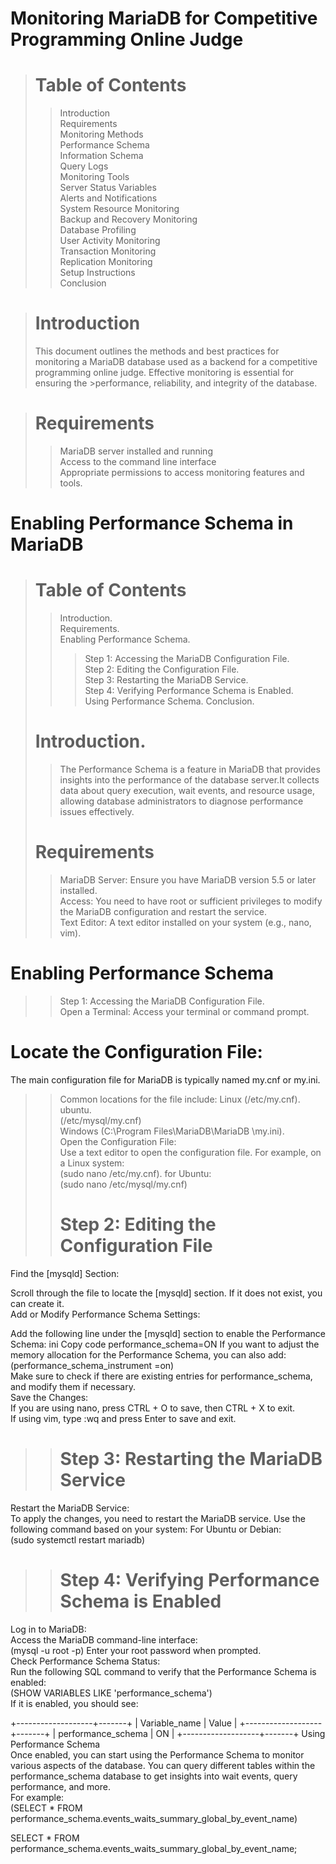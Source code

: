 # Monitoring MariaDB for Competitive Programming Online Judge
> # Table of Contents
  >>Introduction  
  >>Requirements  
  >>Monitoring Methods  
  >>Performance Schema  
  >>Information Schema  
  >>Query Logs  
  >>Monitoring Tools  
  >>Server Status Variables  
  >>Alerts and Notifications  
  >>System Resource Monitoring  
  >>Backup and Recovery Monitoring  
  >>Database Profiling  
  >>User Activity Monitoring  
  >>Transaction Monitoring  
  >>Replication Monitoring  
>Setup Instructions  
  >>Conclusion
  
># Introduction
>This document outlines the methods and best practices for monitoring a MariaDB database used as a backend for a competitive programming online judge.   Effective monitoring is essential for ensuring the >performance, reliability, and integrity of the database.

># Requirements
>>MariaDB server installed and running  
>>Access to the command line interface  
>>Appropriate permissions to access monitoring features and tools.

# Enabling Performance Schema in MariaDB
> # Table of Contents
>> Introduction.  
>>Requirements.  
>>Enabling Performance Schema.  
>>>Step 1: Accessing the MariaDB Configuration File.  
>>>Step 2: Editing the Configuration File.  
>>>Step 3: Restarting the MariaDB Service.  
>>>Step 4: Verifying Performance Schema is Enabled.  
>>Using Performance Schema.
>>Conclusion.  
> # Introduction.  
>>The Performance Schema is a feature in MariaDB that provides insights into the performance of the database server.It collects data about query execution, wait events, and resource usage, allowing database administrators to diagnose performance issues effectively.
> # Requirements
>>MariaDB Server: Ensure you have MariaDB version 5.5 or later installed.  
>>Access: You need to have root or sufficient privileges to modify the MariaDB configuration and restart the service.  
>>Text Editor: A text editor installed on your system (e.g., nano, vim).  

# Enabling Performance Schema
>>Step 1: Accessing the MariaDB Configuration File.  
Open a Terminal: Access your terminal or command prompt.  

# Locate the Configuration File:

The main configuration file for MariaDB is typically named my.cnf or my.ini.  
>>Common locations for the file include:
>>Linux
(/etc/my.cnf).    
>>ubuntu.  
(/etc/mysql/my.cnf)  
>>Windows
(C:\Program Files\MariaDB\MariaDB <version>\my.ini).   
>Open the Configuration File:  
>Use a text editor to open the configuration file. For example, on a Linux system:    
(sudo nano /etc/my.cnf).
>> for Ubuntu:  
(sudo nano /etc/mysql/my.cnf)  
>># Step 2: Editing the Configuration File
Find the [mysqld] Section:

Scroll through the file to locate the [mysqld] section. If it does not exist, you can create it. <br>
Add or Modify Performance Schema Settings:

Add the following line under the [mysqld] section to enable the Performance Schema:
ini
Copy code
performance_schema=ON
If you want to adjust the memory allocation for the Performance Schema, you can also add:  
(performance_schema_instrument =on)  
Make sure to check if there are existing entries for performance_schema, and modify them if necessary.  
Save the Changes:  
If you are using nano, press CTRL + O to save, then CTRL + X to exit.  
If using vim, type :wq and press Enter to save and exit.  
>># Step 3: Restarting the MariaDB Service
Restart the MariaDB Service:    
To apply the changes, you need to restart the MariaDB service. Use the following command based on your system:
For Ubuntu or Debian:  
(sudo systemctl restart mariadb)

>> # Step 4: Verifying Performance Schema is Enabled
Log in to MariaDB:  
Access the MariaDB command-line interface:  
(mysql -u root -p)
Enter your root password when prompted.  
Check Performance Schema Status:  
Run the following SQL command to verify that the Performance Schema is enabled:  
(SHOW VARIABLES LIKE 'performance_schema')  
If it is enabled, you should see:

+-------------------+-------+
| Variable_name     | Value |
+-------------------+-------+
| performance_schema | ON    |
+-------------------+-------+
Using Performance Schema  
Once enabled, you can start using the Performance Schema to monitor various aspects of the database. You can query different tables within the performance_schema database to get insights into wait events, query performance, and more.  
For example:  
(SELECT * FROM performance_schema.events_waits_summary_global_by_event_name)  

SELECT * FROM performance_schema.events_waits_summary_global_by_event_name;

